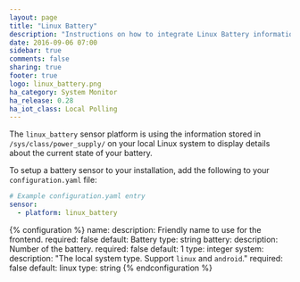 ```yaml
---
layout: page
title: "Linux Battery"
description: "Instructions on how to integrate Linux Battery information into Home Assistant."
date: 2016-09-06 07:00
sidebar: true
comments: false
sharing: true
footer: true
logo: linux_battery.png
ha_category: System Monitor
ha_release: 0.28
ha_iot_class: Local Polling
---
```


The `linux_battery` sensor platform is using the information stored in `/sys/class/power_supply/` on your local Linux system to display details about the current state of your battery.

To setup a battery sensor to your installation, add the following to your `configuration.yaml` file:

```yaml
# Example configuration.yaml entry
sensor:
  - platform: linux_battery
```

{% configuration %}
name:
  description: Friendly name to use for the frontend.
  required: false
  default: Battery
  type: string
battery:
  description: Number of the battery.
  required: false
  default: 1
  type: integer
system:
  description: "The local system type. Support `linux` and `android`."
  required: false
  default: linux
  type: string
{% endconfiguration %}
